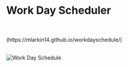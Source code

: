 # Work Day Scheduler
<br>
<br>
(https://mlarkin14.github.io/workdayschedule/)
<br>
<br>

![Work Day Schedule](https://user-images.githubusercontent.com/30247798/162644012-bb11e207-5ede-46f9-abce-3fe6605cea01.png)
